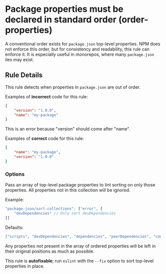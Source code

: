 # Package properties must be declared in standard order (order-properties)

A conventional order exists for `package.json` top-level properties. NPM does not enforce this order, but for consistency and readability, this rule can enforce it. It is especially useful in monorepos, where many `package.json` iles may exist.

## Rule Details

This rule detects when properties in `package.json` are out of order.

Examples of **incorrect** code for this rule:

```json
{
    "version": "1.0.0",
    "name": "my-package"
}
```

This is an error because "version" should come after "name".

Examples of **correct** code for this rule:

```json
{
    "name": "my-package",
    "version": "1.0.0"
}
```

### Options

Pass an array of top-level package properties to lint sorting on only those properties. All properties not in this collection will be ignored.

Example:

```js
"package-json/sort-collections": ["error", [
    "devDependencies" // Only sort devDependencies
]]
```

Defaults:

```json
["scripts", "devDependencies", "dependencies", "peerDependencies", "config"]
```

Any properties not present in the array of ordered properties will be left in their original positions as much as possible.

This rule is **autofixable**; run `eslint` with the `--fix` option to sort top-level properties in place.
